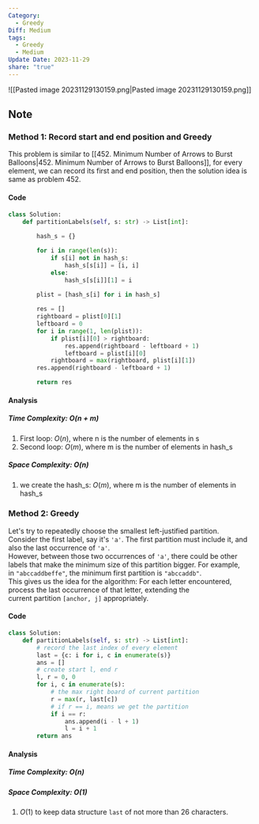```yaml
---
Category:
  - Greedy
Diff: Medium
tags:
  - Greedy
  - Medium
Update Date: 2023-11-29
share: "true"
---
```


![[Pasted image 20231129130159.png|Pasted image 20231129130159.png]]
## Note
### Method 1: Record start and end position and Greedy

This problem is similar to [[452. Minimum Number of Arrows to Burst Balloons|452. Minimum Number of Arrows to Burst Balloons]], for every element, we can record its first and end position, then the solution idea is same as problem 452.
#### Code
```python
class Solution:
    def partitionLabels(self, s: str) -> List[int]:
        
        hash_s = {}

        for i in range(len(s)):
            if s[i] not in hash_s:
                hash_s[s[i]] = [i, i]
            else:
                hash_s[s[i]][1] = i
        
        plist = [hash_s[i] for i in hash_s]

        res = []
        rightboard = plist[0][1]
        leftboard = 0
        for i in range(1, len(plist)):
            if plist[i][0] > rightboard:
                res.append(rightboard - leftboard + 1)
                leftboard = plist[i][0]
            rightboard = max(rightboard, plist[i][1])
        res.append(rightboard - leftboard + 1)

        return res
```
#### Analysis
##### Time Complexity: $O(n+m)$
1. First loop: $O(n)$, where n is the number of elements in s
2. Second loop: $O(m)$, where m is the number of elements in hash_s
##### Space Complexity: $O(n)$
1. we create the hash_s: $O(m)$, where m is the number of elements in hash_s

### Method 2: Greedy
Let's try to repeatedly choose the smallest left-justified partition.  
Consider the first label, say it's `'a'`. The first partition must include it, and also the last occurrence of `'a'`.  
However, between those two occurrences of `'a'`, there could be other labels that make the minimum size of this partition bigger. For example, in `"abccaddbeffe"`, the minimum first partition is `"abccaddb"`.  
This gives us the idea for the algorithm: For each letter encountered, process the last occurrence of that letter, extending the current partition `[anchor, j]` appropriately.
#### Code
```python
class Solution:
    def partitionLabels(self, s: str) -> List[int]:
        # record the last index of every element
        last = {c: i for i, c in enumerate(s)}
        ans = []
        # create start l, end r
        l, r = 0, 0
        for i, c in enumerate(s):
            # the max right board of current partition
            r = max(r, last[c])
            # if r == i, means we get the partition
            if i == r:
                ans.append(i - l + 1)
                l = i + 1
        return ans
```
#### Analysis
##### Time Complexity: $O(n)$
##### Space Complexity: $O(1)$
1. $O(1)$ to keep data structure `last` of not more than 26 characters.

